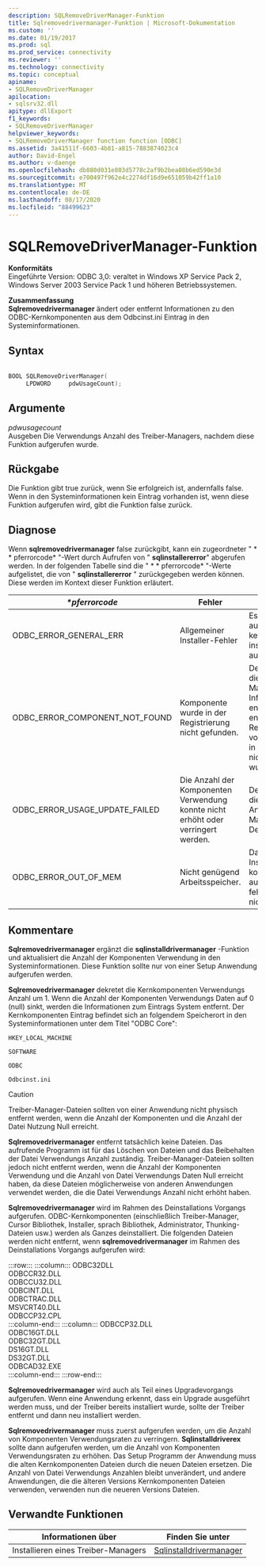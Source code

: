 ```yaml
---
description: SQLRemoveDriverManager-Funktion
title: Sqlremovedrivermanager-Funktion | Microsoft-Dokumentation
ms.custom: ''
ms.date: 01/19/2017
ms.prod: sql
ms.prod_service: connectivity
ms.reviewer: ''
ms.technology: connectivity
ms.topic: conceptual
apiname:
- SQLRemoveDriverManager
apilocation:
- sqlsrv32.dll
apitype: dllExport
f1_keywords:
- SQLRemoveDriverManager
helpviewer_keywords:
- SQLRemoveDriverManager function function [ODBC]
ms.assetid: 3a41511f-6603-4b81-a815-7883874023c4
author: David-Engel
ms.author: v-daenge
ms.openlocfilehash: db880d031e803d5778c2af9b2bea08b6ed590e3d
ms.sourcegitcommit: e700497f962e4c2274df16d9e651059b42ff1a10
ms.translationtype: MT
ms.contentlocale: de-DE
ms.lasthandoff: 08/17/2020
ms.locfileid: "88499623"
---
```

# <a name="sqlremovedrivermanager-function"></a>SQLRemoveDriverManager-Funktion
**Konformitäts**  
 Eingeführte Version: ODBC 3,0: veraltet in Windows XP Service Pack 2, Windows Server 2003 Service Pack 1 und höheren Betriebssystemen.  
  
 **Zusammenfassung**  
 **Sqlremovedrivermanager** ändert oder entfernt Informationen zu den ODBC-Kernkomponenten aus dem Odbcinst.ini Eintrag in den Systeminformationen.  
  
## <a name="syntax"></a>Syntax  
  
```cpp  
  
BOOL SQLRemoveDriverManager(  
     LPDWORD     pdwUsageCount);  
```  
  
## <a name="arguments"></a>Argumente  
 *pdwusagecount*  
 Ausgeben Die Verwendungs Anzahl des Treiber-Managers, nachdem diese Funktion aufgerufen wurde.  
  
## <a name="returns"></a>Rückgabe  
 Die Funktion gibt true zurück, wenn Sie erfolgreich ist, andernfalls false. Wenn in den Systeminformationen kein Eintrag vorhanden ist, wenn diese Funktion aufgerufen wird, gibt die Funktion false zurück.  
  
## <a name="diagnostics"></a>Diagnose  
 Wenn **sqlremovedrivermanager** false zurückgibt, kann ein zugeordneter " * \* pferrorcode* "-Wert durch Aufrufen von " **sqlinstallererror**" abgerufen werden. In der folgenden Tabelle sind die " * \* pferrorcode* "-Werte aufgelistet, die von " **sqlinstallererror** " zurückgegeben werden können. Diese werden im Kontext dieser Funktion erläutert.  
  
|*\*pferrorcode*|Fehler|Beschreibung|  
|---------------------|-----------|-----------------|  
|ODBC_ERROR_GENERAL_ERR|Allgemeiner Installer-Fehler|Es ist ein Fehler aufgetreten, bei dem kein spezifischer installerfehler aufgetreten ist.|  
|ODBC_ERROR_COMPONENT_NOT_FOUND|Komponente wurde in der Registrierung nicht gefunden.|Der Installer konnte die Treiber-Manager-Informationen nicht entfernen, weil er entweder nicht in der Registrierung vorhanden war oder in der Registrierung nicht gefunden wurde.|  
|ODBC_ERROR_USAGE_UPDATE_FAILED|Die Anzahl der Komponenten Verwendung konnte nicht erhöht oder verringert werden.|Der Installer konnte die Verwendungs Anzahl des Treiber-Managers nicht Dekrementen.|  
|ODBC_ERROR_OUT_OF_MEM|Nicht genügend Arbeitsspeicher.|Das Installationsprogramm konnte die Funktion aufgrund eines fehlenden Speichers nicht ausführen.|  
  
## <a name="comments"></a>Kommentare  
 **Sqlremovedrivermanager** ergänzt die **sqlinstalldrivermanager** -Funktion und aktualisiert die Anzahl der Komponenten Verwendung in den Systeminformationen. Diese Funktion sollte nur von einer Setup Anwendung aufgerufen werden.  
  
 **Sqlremovedrivermanager** dekretet die Kernkomponenten Verwendungs Anzahl um 1. Wenn die Anzahl der Komponenten Verwendungs Daten auf 0 (null) sinkt, werden die Informationen zum Eintrags System entfernt. Der Kernkomponenten Eintrag befindet sich an folgendem Speicherort in den Systeminformationen unter dem Titel "ODBC Core":  
  
 `HKEY_LOCAL_MACHINE`  
  
 `SOFTWARE`  
  
 `ODBC`  
  
 `Odbcinst.ini`  
  
> [!CAUTION]  
>  Treiber-Manager-Dateien sollten von einer Anwendung nicht physisch entfernt werden, wenn die Anzahl der Komponenten und die Anzahl der Datei Nutzung Null erreicht.  
  
 **Sqlremovedrivermanager** entfernt tatsächlich keine Dateien. Das aufrufende Programm ist für das Löschen von Dateien und das Beibehalten der Datei Verwendungs Anzahl zuständig. Treiber-Manager-Dateien sollten jedoch nicht entfernt werden, wenn die Anzahl der Komponenten Verwendung und die Anzahl von Datei Verwendungs Daten Null erreicht haben, da diese Dateien möglicherweise von anderen Anwendungen verwendet werden, die die Datei Verwendungs Anzahl nicht erhöht haben.  
  
 **Sqlremovedrivermanager** wird im Rahmen des Deinstallations Vorgangs aufgerufen. ODBC-Kernkomponenten (einschließlich Treiber-Manager, Cursor Bibliothek, Installer, sprach Bibliothek, Administrator, Thunking-Dateien usw.) werden als Ganzes deinstalliert. Die folgenden Dateien werden nicht entfernt, wenn **sqlremovedrivermanager** im Rahmen des Deinstallations Vorgangs aufgerufen wird:  

:::row:::
    :::column:::
        ODBC32DLL  
        ODBCCR32.DLL  
        ODBCCU32.DLL  
        ODBCINT.DLL  
        ODBCTRAC.DLL  
        MSVCRT40.DLL  
        ODBCCP32.CPL  
    :::column-end:::
    :::column:::
        ODBCCP32.DLL  
        ODBC16GT.DLL  
        ODBC32GT.DLL  
        DS16GT.DLL  
        DS32GT.DLL  
        ODBCAD32.EXE  
    :::column-end:::
:::row-end:::

 **Sqlremovedrivermanager** wird auch als Teil eines Upgradevorgangs aufgerufen. Wenn eine Anwendung erkennt, dass ein Upgrade ausgeführt werden muss, und der Treiber bereits installiert wurde, sollte der Treiber entfernt und dann neu installiert werden.  
  
 **Sqlremovedrivermanager** muss zuerst aufgerufen werden, um die Anzahl von Komponenten Verwendungsraten zu verringern. **Sqlinstalldriverex** sollte dann aufgerufen werden, um die Anzahl von Komponenten Verwendungsraten zu erhöhen. Das Setup Programm der Anwendung muss die alten Kernkomponenten Dateien durch die neuen Dateien ersetzen. Die Anzahl von Datei Verwendungs Anzahlen bleibt unverändert, und andere Anwendungen, die die älteren Versions Kernkomponenten Dateien verwenden, verwenden nun die neueren Versions Dateien.  
  
## <a name="related-functions"></a>Verwandte Funktionen  
  
|Informationen über|Finden Sie unter|  
|---------------------------|---------|  
|Installieren eines Treiber-Managers|[Sqlinstalldrivermanager](../../../odbc/reference/syntax/sqlinstalldrivermanager-function.md)|
